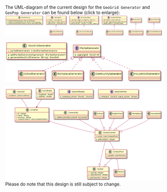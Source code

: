 The UML-diagram of the current design for the `GeoGrid Generator` and `GeoPop Generator` can be found below (click to enlarge):
[![Readers](assets/src/design/design_readers.png)](assets/src/design/design_readers.png)

[![Generator](assets/src/design/design_generator.png)](assets/src/design/design_generator.png)

[![Data Structure](assets/src/design/design_data_structure.png)](assets/src/design/design_data_structure.png)
Please do note that this design is still subject to change.
